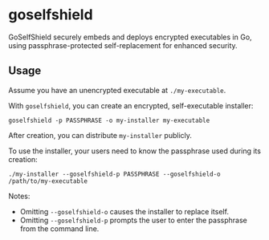 # goselfshield

GoSelfShield securely embeds and deploys encrypted executables in Go, using 
passphrase-protected self-replacement for enhanced security.

## Usage

Assume you have an unencrypted executable at `./my-executable`.

With `goselfshield`, you can create an encrypted, self-executable installer:

```
goselfshield -p PASSPHRASE -o my-installer my-executable
```

After creation, you can distribute `my-installer` publicly.

To use the installer, your users need to know the passphrase used during its 
creation:

```
./my-installer --goselfshield-p PASSPHRASE --goselfshield-o /path/to/my-executable
```

Notes:
- Omitting `--goselfshield-o` causes the installer to replace itself.
- Omitting `--goselfshield-p` prompts the user to enter the passphrase from the command line.

